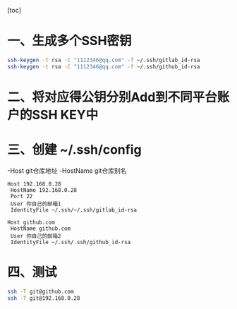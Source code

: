 [toc]

# 一、生成多个SSH密钥

```sh
ssh-keygen -t rsa -C "1112346@qq.com" -f ~/.ssh/gitlab_id-rsa
ssh-keygen -t rsa -C "1112346@qq.com" -f ~/.ssh/github_id-rsa
```

# 二、将对应得公钥分别Add到不同平台账户的SSH KEY中



# 三、创建 ~/.ssh/config

-Host git仓库地址 
-HostName git仓库别名

```
Host 192.168.0.28
 HostName 192.168.0.28
 Port 22
 User 你自己的邮箱1
 IdentityFile ~/.ssh/~/.ssh/gitlab_id-rsa

Host github.com
 HostName github.com
 User 你自己的邮箱2
 IdentityFile ~/.ssh/.ssh/github_id-rsa
```

# 四、测试

```sh
ssh -T git@github.com
ssh -T git@192.168.0.28
```



